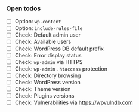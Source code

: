 ### Open todos

- [ ] Option: `wp-content`
- [ ] Option: `include-rules-file`
- [ ] Check: Default admin user
- [ ] Check: Available users
- [ ] Check: WordPress DB default prefix
- [ ] Check: Error display status
- [ ] Check: `wp-admin` via HTTPS
- [ ] Check: `wp-admin` `.htaccess` protection
- [ ] Check: Directory browsing
- [ ] Check: WordPress version
- [ ] Check: Theme version
- [ ] Check: Plugins versions
- [ ] Check: Vulnerabilities via https://wpvulndb.com
